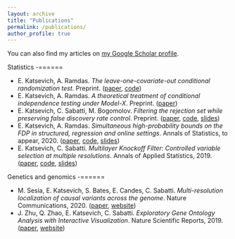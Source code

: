 ```yaml
---
layout: archive
title: "Publications"
permalink: /publications/
author_profile: true
---
```


You can also find my articles on <a href="https://scholar.google.com/citations?user=xC13Kb4AAAAJ&hl=en">my Google Scholar profile</a>.

Statistics
-======

- E. Katsevich, A. Ramdas. *The leave-one-covariate-out conditional randomization test*. Preprint. ([paper](https://arxiv.org/abs/2006.08482), [code](https://github.com/ekatsevi/LOCO-CRT))
- E. Katsevich, A. Ramdas. *A theoretical treatment of conditional independence testing under Model-X*. Preprint. ([paper](https://arxiv.org/abs/2005.05506))
- E. Katsevich, C. Sabatti, M. Bogomolov. *Filtering the rejection set while preserving false discovery rate control*. Preprint. ([paper](https://arxiv.org/abs/1809.01792),  [code](https://github.com/ekatsevi/Focused-BH), [slides](http://www.andrew.cmu.edu/user/ekatsevi/FocusedBH_slides.pdf))
- E. Katsevich, A. Ramdas. *Simultaneous high-probability bounds on the FDP in structured, regression and online settings*. Annals of Statistics, to appear, 2020. ([paper](https://arxiv.org/abs/1803.06790), [code](https://github.com/ekatsevi/simultaneous-fdp), [slides](http://www.andrew.cmu.edu/user/ekatsevi/FDP_bound_slides.pdf))
- E. Katsevich, C. Sabatti. *Multilayer Knockoff Filter: Controlled variable selection at multiple resolutions*. Annals of Applied Statistics, 2019. ([paper](https://projecteuclid.org/euclid.aoas/1554861639),  [code](https://ekatsevi.github.io/publications/multilayer_knockoff_filter.zip), [slides](http://www.andrew.cmu.edu/user/ekatsevi/MKF_slides.pdf))

Genetics and genomics
-======

- M. Sesia, E. Katsevich, S. Bates, E. Candes, C. Sabatti. *Multi-resolution localization of causal variants across the genome*. Nature Communications, 2020. ([paper](https://www.nature.com/articles/s41467-020-14791-2), [website](https://msesia.github.io/knockoffzoom/))
- J. Zhu, Q. Zhao, E. Katsevich, C. Sabatti. *Exploratory Gene Ontology Analysis with Interactive Visualization*. Nature Scientific Reports, 2019. ([paper](https://www.nature.com/articles/s41598-019-42178-x), [website](http://aegis.stanford.edu/))
